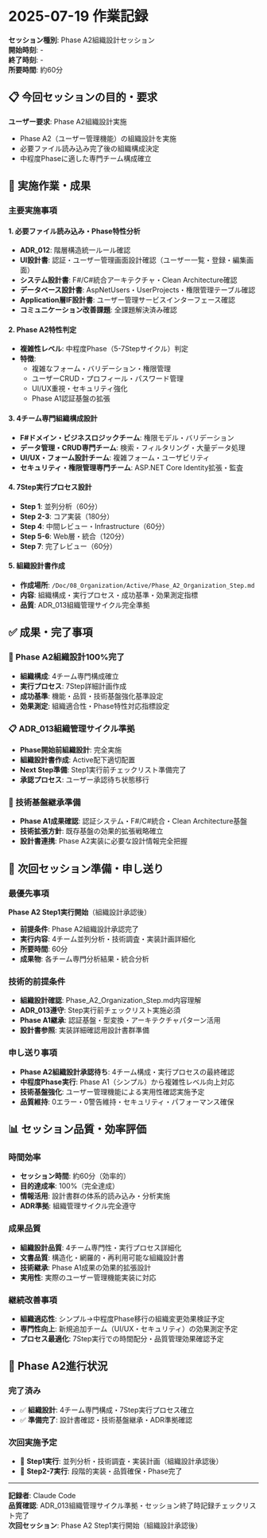 # 2025-07-19 作業記録

**セッション種別**: Phase A2組織設計セッション  
**開始時刻**: -  
**終了時刻**: -  
**所要時間**: 約60分  

## 📋 今回セッションの目的・要求

**ユーザー要求**: Phase A2組織設計実施
- Phase A2（ユーザー管理機能）の組織設計を実施
- 必要ファイル読み込み完了後の組織構成決定
- 中程度Phaseに適した専門チーム構成確立

## 🎯 実施作業・成果

### 主要実施事項

#### 1. 必要ファイル読み込み・Phase特性分析
- **ADR_012**: 階層構造統一ルール確認
- **UI設計書**: 認証・ユーザー管理画面設計確認（ユーザー一覧・登録・編集画面）
- **システム設計書**: F#/C#統合アーキテクチャ・Clean Architecture確認
- **データベース設計書**: AspNetUsers・UserProjects・権限管理テーブル確認
- **Application層IF設計書**: ユーザー管理サービスインターフェース確認
- **コミュニケーション改善課題**: 全課題解決済み確認

#### 2. Phase A2特性判定
- **複雑性レベル**: 中程度Phase（5-7Stepサイクル）判定
- **特徴**:
  - 複雑なフォーム・バリデーション・権限管理
  - ユーザーCRUD・プロフィール・パスワード管理
  - UI/UX重視・セキュリティ強化
  - Phase A1認証基盤の拡張

#### 3. 4チーム専門組織構成設計
- **F#ドメイン・ビジネスロジックチーム**: 権限モデル・バリデーション
- **データ管理・CRUD専門チーム**: 検索・フィルタリング・大量データ処理
- **UI/UX・フォーム設計チーム**: 複雑フォーム・ユーザビリティ
- **セキュリティ・権限管理専門チーム**: ASP.NET Core Identity拡張・監査

#### 4. 7Step実行プロセス設計
- **Step 1**: 並列分析（60分）
- **Step 2-3**: コア実装（180分）
- **Step 4**: 中間レビュー・Infrastructure（60分）
- **Step 5-6**: Web層・統合（120分）
- **Step 7**: 完了レビュー（60分）

#### 5. 組織設計書作成
- **作成場所**: `/Doc/08_Organization/Active/Phase_A2_Organization_Step.md`
- **内容**: 組織構成・実行プロセス・成功基準・効果測定指標
- **品質**: ADR_013組織管理サイクル完全準拠

## ✅ 成果・完了事項

### 🎯 Phase A2組織設計100%完了
- **組織構成**: 4チーム専門構成確立
- **実行プロセス**: 7Step詳細計画作成
- **成功基準**: 機能・品質・技術基盤強化基準設定
- **効果測定**: 組織適合性・Phase特性対応指標設定

### 📋 ADR_013組織管理サイクル準拠
- **Phase開始前組織設計**: 完全実施
- **組織設計書作成**: Active配下適切配置
- **Next Step準備**: Step1実行前チェックリスト準備完了
- **承認プロセス**: ユーザー承認待ち状態移行

### 🔧 技術基盤継承準備
- **Phase A1成果確認**: 認証システム・F#/C#統合・Clean Architecture基盤
- **技術拡張方針**: 既存基盤の効果的拡張戦略確立
- **設計書連携**: Phase A2実装に必要な設計情報完全把握

## 🚀 次回セッション準備・申し送り

### 最優先事項
**Phase A2 Step1実行開始**（組織設計承認後）
- **前提条件**: Phase A2組織設計承認完了
- **実行内容**: 4チーム並列分析・技術調査・実装計画詳細化
- **所要時間**: 60分
- **成果物**: 各チーム専門分析結果・統合分析

### 技術的前提条件
- **組織設計確認**: Phase_A2_Organization_Step.md内容理解
- **ADR_013遵守**: Step実行前チェックリスト実施必須
- **Phase A1継承**: 認証基盤・型変換・アーキテクチャパターン活用
- **設計書参照**: 実装詳細確認用設計書群準備

### 申し送り事項
- **Phase A2組織設計承認待ち**: 4チーム構成・実行プロセスの最終確認
- **中程度Phase実行**: Phase A1（シンプル）から複雑性レベル向上対応
- **技術基盤強化**: ユーザー管理機能による実用性確認実施予定
- **品質維持**: 0エラー・0警告維持・セキュリティ・パフォーマンス確保

## 📊 セッション品質・効率評価

### 時間効率
- **セッション時間**: 約60分（効率的）
- **目的達成率**: 100%（完全達成）
- **情報活用**: 設計書群の体系的読み込み・分析実施
- **ADR準拠**: 組織管理サイクル完全遵守

### 成果品質
- **組織設計品質**: 4チーム専門性・実行プロセス詳細化
- **文書品質**: 構造化・網羅的・再利用可能な組織設計書
- **技術継承**: Phase A1成果の効果的拡張設計
- **実用性**: 実際のユーザー管理機能実装に対応

### 継続改善事項
- **組織適応性**: シンプル→中程度Phase移行の組織変更効果検証予定
- **専門性向上**: 新規追加チーム（UI/UX・セキュリティ）の効果測定予定
- **プロセス最適化**: 7Step実行での時間配分・品質管理効果確認予定

## 🔄 Phase A2進行状況

### 完了済み
- ✅ **組織設計**: 4チーム専門構成・7Step実行プロセス確立
- ✅ **準備完了**: 設計書確認・技術基盤継承・ADR準拠確認

### 次回実施予定
- 🔄 **Step1実行**: 並列分析・技術調査・実装計画（組織設計承認後）
- 🔄 **Step2-7実行**: 段階的実装・品質確保・Phase完了

---

**記録者**: Claude Code  
**品質確認**: ADR_013組織管理サイクル準拠・セッション終了時記録チェックリスト完了  
**次回セッション**: Phase A2 Step1実行開始（組織設計承認後）